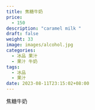 ```yaml
---
title: 焦糖牛奶
price:
  - 150
description: "caramel milk "
draft: false
weight: 33
image: images/alcohol.jpg
categories:
  - 冰品 果汁
  - 果汁 牛奶
tags:
  - 冰品
  - 果汁
date: 2023-08-11T23:15:02+08:00
---
```


 焦糖牛奶
